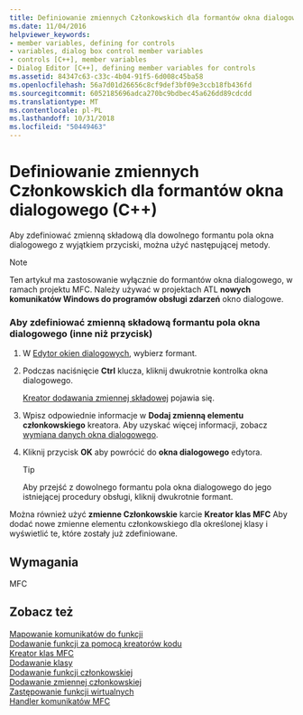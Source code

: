 ```yaml
---
title: Definiowanie zmiennych Członkowskich dla formantów okna dialogowego (C++)
ms.date: 11/04/2016
helpviewer_keywords:
- member variables, defining for controls
- variables, dialog box control member variables
- controls [C++], member variables
- Dialog Editor [C++], defining member variables for controls
ms.assetid: 84347c63-c33c-4b04-91f5-6d008c45ba58
ms.openlocfilehash: 56a7d01d26656c8cf9def3bf09e3ccb18fb436fd
ms.sourcegitcommit: 6052185696adca270bc9bdbec45a626dd89cdcdd
ms.translationtype: MT
ms.contentlocale: pl-PL
ms.lasthandoff: 10/31/2018
ms.locfileid: "50449463"
---
```

# <a name="defining-member-variables-for-dialog-controls-c"></a>Definiowanie zmiennych Członkowskich dla formantów okna dialogowego (C++)

Aby zdefiniować zmienną składową dla dowolnego formantu pola okna dialogowego z wyjątkiem przyciski, można użyć następującej metody.

> [!NOTE]
> Ten artykuł ma zastosowanie wyłącznie do formantów okna dialogowego, w ramach projektu MFC. Należy używać w projektach ATL **nowych komunikatów Windows do programów obsługi zdarzeń** okno dialogowe.

### <a name="to-define-a-member-variable-for-a-non-button-dialog-box-control"></a>Aby zdefiniować zmienną składową formantu pola okna dialogowego (inne niż przycisk)

1. W [Edytor okien dialogowych](../windows/dialog-editor.md), wybierz formant.

2. Podczas naciśnięcie **Ctrl** klucza, kliknij dwukrotnie kontrolka okna dialogowego.

   [Kreator dodawania zmiennej składowej](../ide/add-member-variable-wizard.md) pojawia się.

3. Wpisz odpowiednie informacje w **Dodaj zmienną elementu członkowskiego** kreatora. Aby uzyskać więcej informacji, zobacz [wymiana danych okna dialogowego](../mfc/dialog-data-exchange.md).

4. Kliknij przycisk **OK** aby powrócić do **okna dialogowego** edytora.

   > [!TIP]
   > Aby przejść z dowolnego formantu pola okna dialogowego do jego istniejącej procedury obsługi, kliknij dwukrotnie formant.

Można również użyć **zmienne Członkowskie** karcie **Kreator klas MFC** Aby dodać nowe zmienne elementu członkowskiego dla określonej klasy i wyświetlić te, które zostały już zdefiniowane.

## <a name="requirements"></a>Wymagania

MFC

## <a name="see-also"></a>Zobacz też

[Mapowanie komunikatów do funkcji](../mfc/reference/mapping-messages-to-functions.md)<br/>
[Dodawanie funkcji za pomocą kreatorów kodu](../ide/adding-functionality-with-code-wizards-cpp.md)<br/>
[Kreator klas MFC](../mfc/reference/mfc-class-wizard.md)<br/>
[Dodawanie klasy](../ide/adding-a-class-visual-cpp.md)<br/>
[Dodawanie funkcji członkowskiej](../ide/adding-a-member-function-visual-cpp.md)<br/>
[Dodawanie zmiennej członkowskiej](../ide/adding-a-member-variable-visual-cpp.md)<br/>
[Zastępowanie funkcji wirtualnych](../ide/overriding-a-virtual-function-visual-cpp.md)<br/>
[Handler komunikatów MFC](../mfc/reference/adding-an-mfc-message-handler.md)